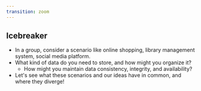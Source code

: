 ```yaml
---
transition: zoom
---
```


## Icebreaker

- In a group, consider a scenario like online shopping, library management system, social media platform.
- What kind of data do you need to store, and how might you organize it?
  - How might you maintain data consistency, integrity, and availability?
- Let's see what these scenarios and our ideas have in common, and where they diverge!